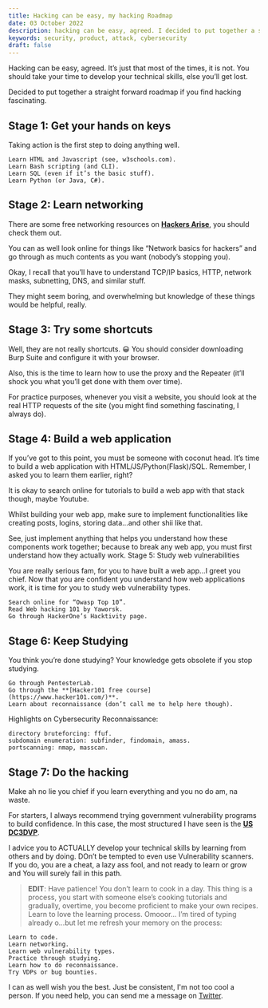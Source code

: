 ```yaml
---
title: Hacking can be easy, my hacking Roadmap
date: 03 October 2022
description: hacking can be easy, agreed. I decided to put together a straight forward roadmap for anyone who finds hacking fascinating.
keywords: security, product, attack, cybersecurity
draft: false
---
```


Hacking can be easy, agreed. It’s just that most of the times, it is not. You should take your time to develop your technical skills, else you’ll get lost.

Decided to put together a straight forward roadmap if you find hacking fascinating.

## Stage 1: Get your hands on keys

Taking action is the first step to doing anything well.

    Learn HTML and Javascript (see, w3schools.com).
    Learn Bash scripting (and CLI).
    Learn SQL (even if it’s the basic stuff).
    Learn Python (or Java, C#).

## Stage 2: Learn networking

There are some free networking resources on **[Hackers Arise](https://www.hackers-arise.com/)**, you should check them out.

You can as well look online for things like “Network basics for hackers” and go through as much contents as you want (nobody’s stopping you).

Okay, I recall that you’ll have to understand TCP/IP basics, HTTP, network masks, subnetting, DNS, and similar stuff.

They might seem boring, and overwhelming but knowledge of these things would be helpful, really.

## Stage 3: Try some shortcuts

Well, they are not really shortcuts. 😀 You should consider downloading Burp Suite and configure it with your browser.

Also, this is the time to learn how to use the proxy and the Repeater (it’ll shock you what you’ll get done with them over time).

For practice purposes, whenever you visit a website, you should look at the real HTTP requests of the site (you might find something fascinating, I always do).

## Stage 4: Build a web application

If you’ve got to this point, you must be someone with coconut head. It’s time to build a web application with HTML/JS/Python(Flask)/SQL. Remember, I asked you to learn them earlier, right?

It is okay to search online for tutorials to build a web app with that stack though, maybe Youtube.

Whilst building your web app, make sure to implement functionalities like creating posts, logins, storing data…and other shii like that.

See, just implement anything that helps you understand how these components work together; because to break any web app, you must first understand how they actually work.
Stage 5: Study web vulnerabilities

You are really serious fam, for you to have built a web app…I greet you chief. Now that you are confident you understand how web applications work, it is time for you to study web vulnerability types.

    Search online for “Owasp Top 10”.
    Read Web hacking 101 by Yaworsk.
    Go through HackerOne’s Hacktivity page.

## Stage 6: Keep Studying

You think you’re done studying? Your knowledge gets obsolete if you stop studying.

    Go through PentesterLab.
    Go through the **[Hacker101 free course](https://www.hacker101.com/)**.
    Learn about reconnaissance (don’t call me to help here though).

Highlights on Cybersecurity Reconnaissance:

    directory bruteforcing: ffuf.
    subdomain enumeration: subfinder, findomain, amass.
    portscanning: nmap, masscan.

## Stage 7: Do the hacking

Make ah no lie you chief if you learn everything and you no do am, na waste.

For starters, I always recommend trying government vulnerability programs to build confidence. In this case, the most structured I have seen is the **[US DC3DVP](https://www.dc3.mil/Missions/Vulnerability-Disclosure/Vulnerability-Disclosure-Program-VDP/)**.

I advice you to ACTUALLY develop your technical skills by learning from others and by doing. DOn’t be tempted to even use Vulnerability scanners. If you do, you are a cheat, a lazy ass fool, and not ready to learn or grow and You will surely fail in this path.


> **EDIT**: Have patience! You don’t learn to cook in a day. This thing is a process, you start with someone else’s cooking tutorials and gradually, overtime, you become proficient to make your own recipes. Learn to love the learning process. Omooor... I’m tired of typing already o…but let me refresh your memory on the process:

    Learn to code.
    Learn networking.
    Learn web vulnerability types.
    Practice through studying.
    Learn how to do reconnaissance.
    Try VDPs or bug bounties.

I can as well wish you the best. Just be consistent, I'm not too cool a person. If you need help, you can send me a message on [Twitter](https://x.com/1cbyc).
